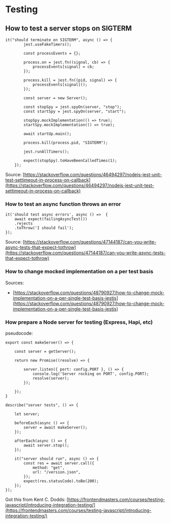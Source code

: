 # Testing

## How to test a server stops on SIGTERM

```text
it("should terminate on SIGTERM", async () => {
        jest.useFakeTimers();

        const processEvents = {};

        process.on = jest.fn((signal, cb) => {
            processEvents[signal] = cb;
        });

        process.kill = jest.fn((pid, signal) => {
            processEvents[signal]();
        });

        const server = new Server();

        const stopSpy = jest.spyOn(server, "stop");
        const startSpy = jest.spyOn(server, "start");

        stopSpy.mockImplementation(() => true);
        startSpy.mockImplementation(() => true);

        await startUp.main();

        process.kill(process.pid, "SIGTERM");

        jest.runAllTimers();

        expect(stopSpy).toHaveBeenCalledTimes(1);
    });
```

Source: [https://stackoverflow.com/questions/46494297/nodejs-jest-unit-test-settimeout-in-process-on-callback](https://stackoverflow.com/questions/46494297/nodejs-jest-unit-test-settimeout-in-process-on-callback) 

### How to test an async function throws an error

```text
it('should test async errors', async () =>  {        
    await expect(failingAsyncTest())
    .rejects
    .toThrow('I should fail');
});
```

Source: [https://stackoverflow.com/questions/47144187/can-you-write-async-tests-that-expect-tothrow](https://stackoverflow.com/questions/47144187/can-you-write-async-tests-that-expect-tothrow)

### How to change mocked implementation on a per test basis

Sources:

* [https://stackoverflow.com/questions/48790927/how-to-change-mock-implementation-on-a-per-single-test-basis-jestjs](https://stackoverflow.com/questions/48790927/how-to-change-mock-implementation-on-a-per-single-test-basis-jestjs)

### How prepare a Node server for testing \(Express, Hapi, etc\)

pseudocode:

```text
export const makeServer() => {

    const server = getServer();

    return new Promise((resolve) => {

        server.listen({ port: config.PORT }, () => {
            console.log('Server rocking on PORT', config.PORT);
            resolve(server);
        });

    });
}
```

```text
describe("server tests", () => {

    let server;

    beforeEach(async () => {
        server = await makeServer();
    });

    afterEach(async () => {
        await server.stop();
    });

    it("server should run", async () => {
        const res = await server.call({
            method: "get",
            url: "/version.json",
        });
        expect(res.statusCode).toBe(200);
    });
});

```

Got this from Kent C. Dodds: [https://frontendmasters.com/courses/testing-javascript/introducing-integration-testing/](https://frontendmasters.com/courses/testing-javascript/introducing-integration-testing/)

